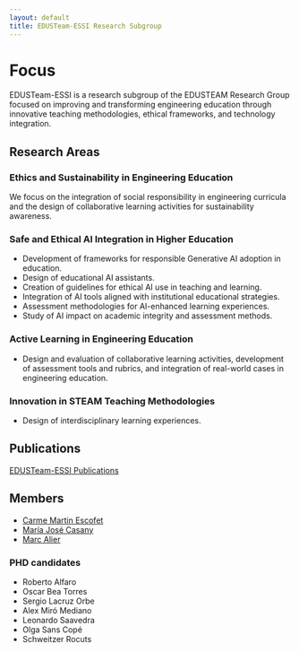 ```yaml
---
layout: default
title: EDUSTeam-ESSI Research Subgroup
---
```


# Focus

EDUSTeam-ESSI is a research subgroup of the EDUSTEAM Research Group focused on improving and transforming engineering education through innovative teaching methodologies, ethical frameworks, and technology integration. 

## Research Areas

### Ethics and Sustainability in Engineering Education
We focus on the integration of social responsibility in engineering curricula and the design of collaborative learning activities for sustainability awareness.

### Safe and Ethical AI Integration in Higher Education
- Development of frameworks for responsible Generative AI adoption in education.
- Design of educational AI assistants.
- Creation of guidelines for ethical AI use in teaching and learning.
- Integration of AI tools aligned with institutional educational strategies.
- Assessment methodologies for AI-enhanced learning experiences.
- Study of AI impact on academic integrity and assessment methods.

### Active Learning in Engineering Education
- Design and evaluation of collaborative learning activities, development of assessment tools and rubrics, and integration of real-world cases in engineering education.

### Innovation in STEAM Teaching Methodologies
- Design of interdisciplinary learning experiences.

## Publications
[EDUSTeam-ESSI Publications](https://futur.upc.edu/EDUSteam-ESSI)

## Members
- [Carme Martin Escofet](https://futur.upc.edu/CarmeMartinEscofet)
- [María José Casany](https://futur.upc.edu/MariaJoseCasanGuerrero)
- [Marc Alier](https://futur.upc.edu/MarcAlierForment)
### PHD candidates
- Roberto Alfaro
- Oscar Bea Torres
- Sergio Lacruz Orbe
- Alex Miró Mediano
- Leonardo Saavedra
- Olga Sans Copé
- Schweitzer Rocuts

